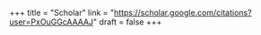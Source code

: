 +++
title = "Scholar"
link = "https://scholar.google.com/citations?user=PxOuGGcAAAAJ"
draft = false
+++
